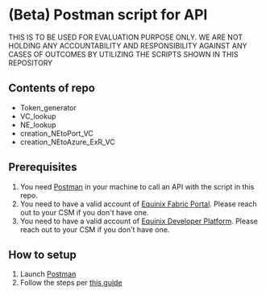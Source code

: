 # (Beta) Postman script for API
THIS IS TO BE USED FOR EVALUATION PURPOSE ONLY. WE ARE NOT HOLDING ANY ACCOUNTABILITY AND RESPONSIBILITY AGAINST ANY CASES OF OUTCOMES BY UTILIZING THE SCRIPTS SHOWN IN THIS REPOSITORY 

## Contents of repo
- Token_generator
- VC_lookup
- NE_lookup
- creation_NEtoPort_VC
- creation_NEtoAzure_ExR_VC

## Prerequisites
1. You need [Postman](https://www.postman.com/downloads/) in your machine to call an API with the script in this repo.
2. You need to have a valid account of [Equinix Fabric Portal](https://fabric.equinix.com/). Please reach out to your CSM if you don't have one.
3. You need to have a valid account of [Equinix Developer Platform](https://developer.equinix.com/). Please reach out to your CSM if you don't have one.

## How to setup
1. Launch [Postman](https://www.postman.com/)
2. Follow the steps per [this guide](https://learning.postman.com/docs/getting-started/importing-and-exporting-data/#importing-from-github-repositories)
